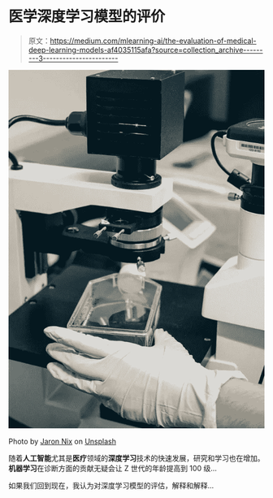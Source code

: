 # 医学深度学习模型的评价

> 原文：<https://medium.com/mlearning-ai/the-evaluation-of-medical-deep-learning-models-af4035115afa?source=collection_archive---------3----------------------->

![](img/b92b13434d694bcf1d9f44c7b914dbfb.png)

Photo by [Jaron Nix](https://unsplash.com/@jaronnix?utm_source=unsplash&utm_medium=referral&utm_content=creditCopyText) on [Unsplash](https://unsplash.com/s/photos/medical-robot?utm_source=unsplash&utm_medium=referral&utm_content=creditCopyText)

随着**人工智能**尤其是**医疗**领域的**深度学习**技术的快速发展，研究和学习也在增加。**机器学习**在诊断方面的贡献无疑会让 Z 世代的年龄提高到 100 级…

如果我们回到现在，我认为对深度学习模型的评估，解释和解释…
